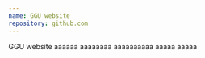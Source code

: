 ```yaml
---
name: GGU website
repository: github.com
---
```

GGU website aaaaaa aaaaaaaa aaaaaaaaaa aaaaa aaaaa
